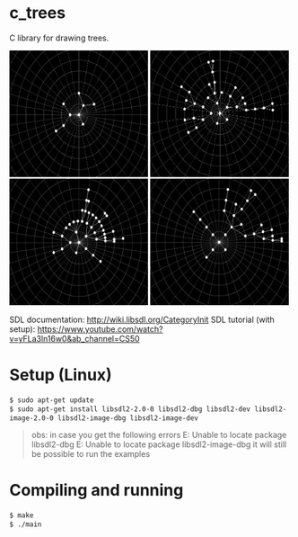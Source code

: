 # c_trees

C library for drawing trees.

<img src="img/tree.png" alt="example image of tree drawn on polar coordinates grid" width="49%%" style="height:225px"/>
<img src="img/tree2.jpeg" alt="example image of tree drawn on polar coordinates grid" width="49%" style="height:225px"/>
<img src="img/tree3.jpeg" alt="example image of tree drawn on polar coordinates grid" width="49%" style="height:225px"/>
<img src="img/tree4.jpeg" alt="example image of tree drawn on polar coordinates grid" width="49%" style="height:225px"/>

SDL documentation: http://wiki.libsdl.org/CategoryInit
SDL tutorial (with setup): https://www.youtube.com/watch?v=yFLa3ln16w0&ab_channel=CS50

# Setup (Linux)

```shell
$ sudo apt-get update
$ sudo apt-get install libsdl2-2.0-0 libsdl2-dbg libsdl2-dev libsdl2-image-2.0-0 libsdl2-image-dbg libsdl2-image-dev
```

> obs: in case you get the following errors
> E: Unable to locate package libsdl2-dbg
> E: Unable to locate package libsdl2-image-dbg
> it will still be possible to run the examples

# Compiling and running

```shell
$ make
$ ./main
```
